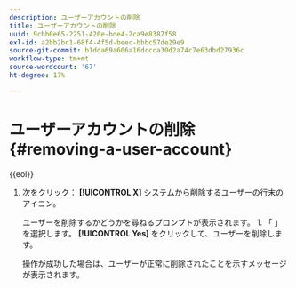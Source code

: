 ```yaml
---
description: ユーザーアカウントの削除
title: ユーザーアカウントの削除
uuid: 9cbb0e65-2251-420e-bde4-2ca9e8387f58
exl-id: a2bb2bc1-68f4-4f5d-beec-bbbc57de29e9
source-git-commit: b1dda69a606a16dccca30d2a74c7e63dbd27936c
workflow-type: tm+mt
source-wordcount: '67'
ht-degree: 17%

---
```


# ユーザーアカウントの削除{#removing-a-user-account}

{{eol}}

1. 次をクリック： **[!UICONTROL X]** システムから削除するユーザーの行末のアイコン。

   ユーザーを削除するかどうかを尋ねるプロンプトが表示されます。 1. 「 」を選択します。 **[!UICONTROL Yes]** をクリックして、ユーザーを削除します。

   操作が成功した場合は、ユーザーが正常に削除されたことを示すメッセージが表示されます。
